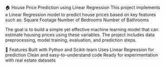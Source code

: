 🏠 House Price Prediction using Linear Regression
This project implements a Linear Regression model to predict house prices based on key features such as:
Square Footage
Number of Bedrooms
Number of Bathrooms

The goal is to build a simple yet effective machine learning model that can estimate housing prices using these variables. The project includes data preprocessing, model training, evaluation, and prediction steps.

📌 Features
Built with Python and Scikit-learn
Uses Linear Regression for prediction
Clean and easy-to-understand code
Ready for experimentation with real estate datasets


